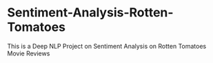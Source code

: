 # Sentiment-Analysis-Rotten-Tomatoes
This is a Deep NLP Project on Sentiment Analysis on Rotten Tomatoes Movie Reviews
